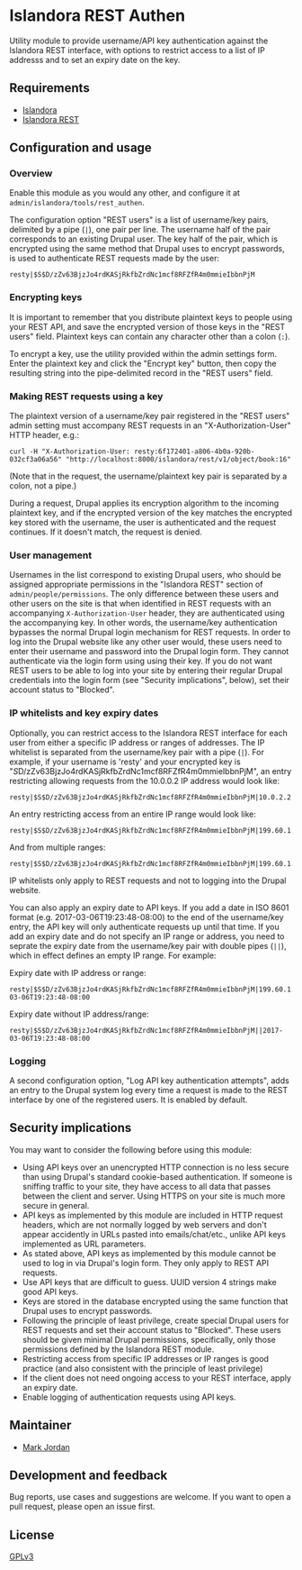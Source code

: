 # Islandora REST Authen

Utility module to provide username/API key authentication against the Islandora REST interface, with options to restrict access to a list of IP addresss and to set an expiry date on the key.

## Requirements

* [Islandora](https://github.com/Islandora/islandora)
* [Islandora REST](https://github.com/discoverygarden/islandora_rest)

## Configuration and usage

### Overview

Enable this module as you would any other, and configure it at `admin/islandora/tools/rest_authen`.

The configuration option "REST users" is a list of username/key pairs, delimited by a pipe (`|`), one pair per line. The username half of the pair corresponds to an existing Drupal user. The key half of the pair, which is encrypted using the same method that Drupal uses to encrypt passwords, is used to authenticate REST requests made by the user:

```
resty|$S$D/zZv63BjzJo4rdKASjRkfbZrdNc1mcf8RFZfR4m0mmieIbbnPjM
```

### Encrypting keys

It is important to remember that you distribute plaintext keys to people using your REST API, and save the encrypted version of those keys in the "REST users" field. Plaintext keys can contain any character other than a colon (`:`).

To encrypt a key, use the utility provided within the admin settings form. Enter the plaintext key and click the "Encrypt key" button, then copy the resulting string into the pipe-delimited record in the "REST users" field.

### Making REST requests using a key

The plaintext version of a username/key pair registered in the "REST users" admin setting must accompany REST requests in an "X-Authorization-User" HTTP header, e.g.:

`curl -H "X-Authorization-User: resty:6f172401-a806-4b0a-920b-032cf3a06a56" "http://localhost:8000/islandora/rest/v1/object/book:16"`

(Note that in the request, the username/plaintext key pair is separated by a colon, not a pipe.)

During a request, Drupal applies its encryption algorithm to the incoming plaintext key, and if the encrypted version of the key matches the encrypted key stored with the username, the user is authenticated and the request continues. If it doesn't match, the request is denied.

### User management

Usernames in the list correspond to existing Drupal users, who should be assigned appropriate permissions in the "Islandora REST" section of `admin/people/permissions`. The only difference between these users and other users on the site is that when identified in REST requests with an accompanying `X-Authorization-User` header, they are authenticated using the accompanying key. In other words, the username/key authentication bypasses the normal Drupal login mechanism for REST requests. In order to log into the Drupal website like any other user would, these users need to enter their username and password into the Drupal login form. They cannot authenticate via the login form using using their key. If you do not want REST users to be able to log into your site by entering their regular Drupal credentials into the login form (see "Security implications", below), set their account status to "Blocked".

### IP whitelists and key expiry dates

Optionally, you can restrict access to the Islandora REST interface for each user from either a specific IP address or ranges of addresses. The IP whitelist is separated from the username/key pair with a pipe (`|`). For example, if your username is 'resty' and your encrypted key is "$S$D/zZv63BjzJo4rdKASjRkfbZrdNc1mcf8RFZfR4m0mmieIbbnPjM", an entry restricting allowing requests from the 10.0.0.2 IP address would look like:

```
resty|$S$D/zZv63BjzJo4rdKASjRkfbZrdNc1mcf8RFZfR4m0mmieIbbnPjM|10.0.2.2
```

An entry restricting access from an entire IP range would look like:

```
resty|$S$D/zZv63BjzJo4rdKASjRkfbZrdNc1mcf8RFZfR4m0mmieIbbnPjM|199.60.1.0:199.60.18.255
```

And from multiple ranges:

```
resty|$S$D/zZv63BjzJo4rdKASjRkfbZrdNc1mcf8RFZfR4m0mmieIbbnPjM|199.60.1.0:199.60.18.255,142.58.224.0:142.58.255.255
```

IP whitelists only apply to REST requests and not to logging into the Drupal website.

You can also apply an expiry date to API keys. If you add a date in ISO 8601 format (e.g. 2017-03-06T19:23:48-08:00) to the end of the username/key entry, the API key will only authenticate requests up until that time. If you add an expiry date and do not specify an IP range or address, you need to seprate the expiry date from the username/key pair with double pipes (`||`), which in effect defines an empty IP range. For example:

Expiry date with IP address or range:

```
resty|$S$D/zZv63BjzJo4rdKASjRkfbZrdNc1mcf8RFZfR4m0mmieIbbnPjM|199.60.1.0:199.60.18.255|2017-03-06T19:23:48-08:00
```

Expiry date without IP address/range:

```
resty|$S$D/zZv63BjzJo4rdKASjRkfbZrdNc1mcf8RFZfR4m0mmieIbbnPjM||2017-03-06T19:23:48-08:00
```

### Logging

A second configuration option, "Log API key authentication attempts", adds an entry to the Drupal system log every time a request is made to the REST interface by one of the registered users. It is enabled by default.

## Security implications

You may want to consider the following before using this module:

* Using API keys over an unencrypted HTTP connection is no less secure than using Drupal's standard cookie-based authentication. If someone is sniffing traffic to your site, they have access to all data that passes between the client and server. Using HTTPS on your site is much more secure in general.
* API keys as implemented by this module are included in HTTP request headers, which are not normally logged by web servers and don't appear accidently in URLs pasted into emails/chat/etc., unlike API keys implemented as URL parameters.
* As stated above, API keys as implemented by this module cannot be used to log in via Drupal's login form. They only apply to REST API requests.
* Use API keys that are difficult to guess. UUID version 4 strings make good API keys.
* Keys are stored in the database encrypted using the same function that Drupal uses to encrypt passwords.
* Following the principle of least privilege, create special Drupal users for REST requests and set their account status to "Blocked". These users should be given minimal Drupal permissions, specifically, only those permissions defined by the Islandora REST module.
* Restricting access from specific IP addresses or IP ranges is good practice (and also consistent with the principle of least privilege)
* If the client does not need ongoing access to your REST interface, apply an expiry date.
* Enable logging of authentication requests using API keys.


## Maintainer

* [Mark Jordan](https://github.com/mjordan)

## Development and feedback

Bug reports, use cases and suggestions are welcome. If you want to open a pull request, please open an issue first.

## License

 [GPLv3](http://www.gnu.org/licenses/gpl-3.0.txt)
